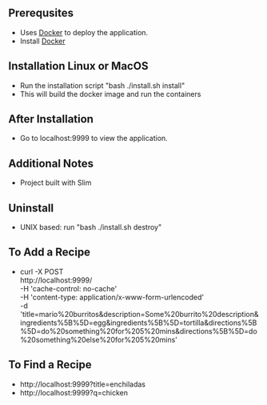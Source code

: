 ## Prerequsites
- Uses [Docker](https://www.docker.com/products/docker) to deploy the application.
- Install [Docker](https://docs.docker.com/engine/installation)

## Installation Linux or MacOS
- Run the installation script "bash ./install.sh install"
- This will build the docker image and run the containers

## After Installation
- Go to localhost:9999 to view the application.

## Additional Notes
- Project built with Slim

## Uninstall
- UNIX based: run "bash ./install.sh destroy"

## To Add a Recipe
- curl -X POST \
  http://localhost:9999/ \
  -H 'cache-control: no-cache' \
  -H 'content-type: application/x-www-form-urlencoded' \
  -d 'title=mario%20burritos&description=Some%20burrito%20description&ingredients%5B%5D=egg&ingredients%5B%5D=tortilla&directions%5B%5D=do%20something%20for%205%20mins&directions%5B%5D=do%20something%20else%20for%205%20mins'

## To Find a Recipe
- http://localhost:9999?title=enchiladas
- http://localhost:9999?q=chicken
